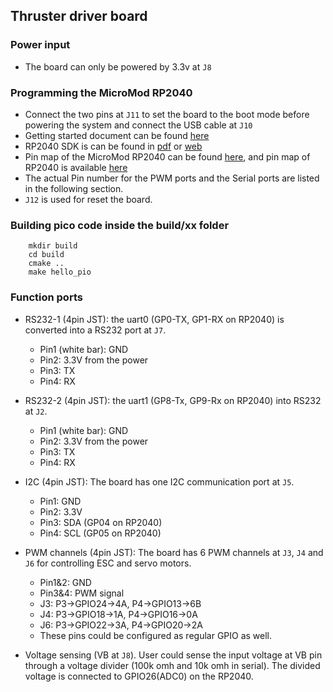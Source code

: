 
## **Thruster driver board**
  ### Power input
  - The board can only be powered by 3.3v at `J8`
  
  ### Programming the MicroMod RP2040
  - Connect the two pins at `J11` to set the board to the boot mode before powering the system and connect the USB cable at `J10` 
  - Getting started document can be found [here](https://datasheets.raspberrypi.com/pico/getting-started-with-pico.pdf)
  - RP2040 SDK is can be found in [pdf](https://datasheets.raspberrypi.com/pico/raspberry-pi-pico-c-sdk.pdf) or [web](https://raspberrypi.github.io/pico-sdk-doxygen/)
  - Pin map of the MicroMod RP2040  can be found [here](https://learn.sparkfun.com/tutorials/micromod-rp2040-processor-board-hookup-guide), and pin map of RP2040 is available [here](https://datasheets.raspberrypi.com/pico/Pico-R3-A4-Pinout.pdf)
  - The actual Pin number for the PWM ports and the Serial ports are listed in the following section.
  - `J12` is used for reset the board.

  ### Building pico code inside the build/xx folder
  ```
      mkdir build
      cd build
      cmake ..
      make hello_pio
   ```

  ### Function ports
  - RS232-1 (4pin JST): the uart0 (GP0-TX, GP1-RX on RP2040) is converted into a RS232 port at `J7`. 
    - Pin1 (white bar): GND
    - Pin2: 3.3V from the power
    - Pin3: TX
    - Pin4: RX

 - RS232-2 (4pin JST): the uart1 (GP8-Tx, GP9-Rx on RP2040) into RS232 at `J2`. 
    - Pin1 (white bar): GND
    - Pin2: 3.3V from the power
    - Pin3: TX
    - Pin4: RX

 
 - I2C (4pin JST): The board has one I2C communication port at `J5`. 
    - Pin1: GND
    - Pin2: 3.3V
    - Pin3: SDA (GP04 on RP2040)
    - Pin4: SCL (GP05 on RP2040)

- PWM channels (4pin JST): The board has 6 PWM channels at `J3`, `J4` and `J6` for controlling ESC and servo motors.
    - Pin1&2: GND
    - Pin3&4: PWM signal
    - J3: P3->GPIO24->4A, P4->GPIO13->6B
    - J4: P3->GPIO18->1A, P4->GPIO16->0A
    - J6: P3->GPIO22->3A, P4->GPIO20->2A
    - These pins could be configured as regular GPIO as well.

- Voltage sensing (VB at `J8`). User could sense the input voltage at VB pin through a voltage divider (100k omh and 10k omh in serial). The divided voltage is connected to GPIO26(ADC0) on the RP2040.
